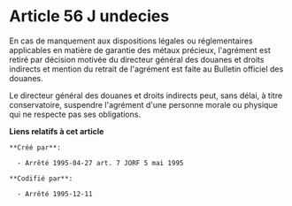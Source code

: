 # Article 56 J undecies

En cas de manquement aux dispositions légales ou réglementaires applicables en matière de garantie des métaux précieux,
l'agrément est retiré par décision motivée du directeur général des douanes et droits indirects et mention du retrait de
l'agrément est faite au Bulletin officiel des douanes.

Le directeur général des douanes et droits indirects peut, sans délai, à titre conservatoire, suspendre l'agrément d'une
personne morale ou physique qui ne respecte pas ses obligations.

**Liens relatifs à cet article**

	**Créé par**:

	  - Arrêté 1995-04-27 art. 7 JORF 5 mai 1995

	**Codifié par**:

	  - Arrêté 1995-12-11
